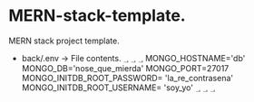 # MERN-stack-template.
MERN stack project template.



- back/.env     -> File contents.
؀
؀
؀
MONGO_HOSTNAME='db'
MONGO_DB='nose_que_mierda'
MONGO_PORT=27017
MONGO_INITDB_ROOT_PASSWORD= 'la_re_contrasena'
MONGO_INITDB_ROOT_USERNAME= 'soy_yo'
؀
؀
؀
